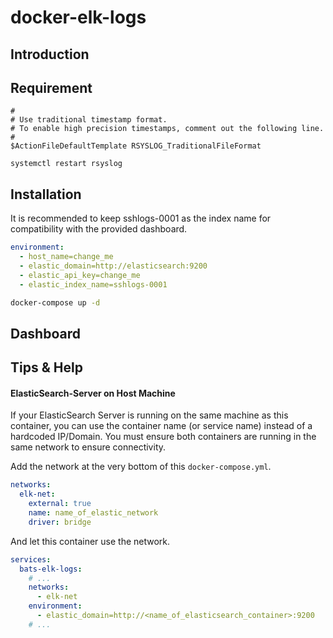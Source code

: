 # docker-elk-logs

## Introduction

## Requirement
```
#
# Use traditional timestamp format.
# To enable high precision timestamps, comment out the following line.
#
$ActionFileDefaultTemplate RSYSLOG_TraditionalFileFormat
```

```
systemctl restart rsyslog
```

## Installation
It is recommended to keep sshlogs-0001 as the index name for compatibility with the provided dashboard.
```yml
environment:
  - host_name=change_me
  - elastic_domain=http://elasticsearch:9200
  - elastic_api_key=change_me
  - elastic_index_name=sshlogs-0001
```

```bash
docker-compose up -d
```

## Dashboard

## Tips & Help

#### ElasticSearch-Server on Host Machine
If your ElasticSearch Server is running on the same machine as this container, you can use the container name (or service name) instead of a hardcoded IP/Domain. You must ensure both containers are running in the same network to ensure connectivity.

Add the network at the very bottom of this `docker-compose.yml`.
```yml
networks:
  elk-net:
    external: true
    name: name_of_elastic_network
    driver: bridge
```

And let this container use the network.
```yml
services:
  bats-elk-logs:
    # ...
    networks:
      - elk-net
    environment:
      - elastic_domain=http://<name_of_elasticsearch_container>:9200
    # ...
```
